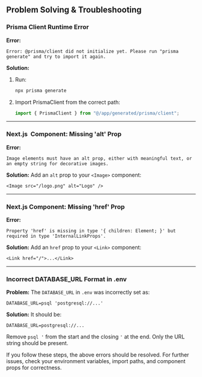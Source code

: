 ## Problem Solving & Troubleshooting

### Prisma Client Runtime Error

**Error:**

```
Error: @prisma/client did not initialize yet. Please run "prisma generate" and try to import it again.
```

**Solution:**

1. Run:
   ```bash
   npx prisma generate
   ```
2. Import PrismaClient from the correct path:
   ```ts
   import { PrismaClient } from "@/app/generated/prisma/client";
   ```

---

### Next.js <Image> Component: Missing 'alt' Prop

**Error:**

```
Image elements must have an alt prop, either with meaningful text, or an empty string for decorative images.
```

**Solution:**
Add an `alt` prop to your `<Image>` component:

```tsx
<Image src="/logo.png" alt="Logo" />
```

---

### Next.js <Link> Component: Missing 'href' Prop

**Error:**

```
Property 'href' is missing in type '{ children: Element; }' but required in type 'InternalLinkProps'.
```

**Solution:**
Add an `href` prop to your `<Link>` component:

```tsx
<Link href="/">...</Link>
```

---

### Incorrect DATABASE_URL Format in .env

**Problem:**
The `DATABASE_URL` in `.env` was incorrectly set as:

```
DATABASE_URL=psql 'postgresql://...'
```

**Solution:**
It should be:

```
DATABASE_URL=postgresql://...
```

Remove `psql '` from the start and the closing `'` at the end. Only the URL string should be present.

If you follow these steps, the above errors should be resolved. For further issues, check your environment variables, import paths, and component props for correctness.
